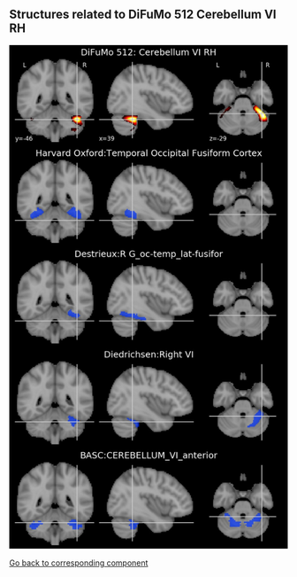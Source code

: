 


## Structures related to DiFuMo 512 Cerebellum VI RH

![375](375.jpg "Structures related to DiFuMo 512 Cerebellum VI RH")

[Go back to corresponding component](https://parietal-inria.github.io/DiFuMo/512/html/375.html)